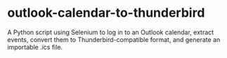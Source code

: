 # outlook-calendar-to-thunderbird
A Python script using Selenium to log in to an Outlook calendar, extract events, convert them to Thunderbird-compatible format, and generate an importable .ics file.
